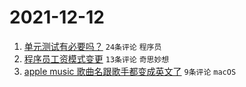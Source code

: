 # 2021-12-12

1. [单元测试有必要吗？](https://www.v2ex.com/t/821608) `24条评论` `程序员`
1. [程序员工资模式变更](https://www.v2ex.com/t/821610) `13条评论` `奇思妙想`
1. [apple music 歌曲名跟歌手都变成英文了](https://www.v2ex.com/t/821604) `9条评论` `macOS`
